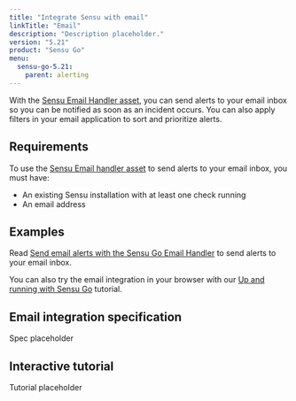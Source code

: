 ```yaml
---
title: "Integrate Sensu with email"
linkTitle: "Email"
description: "Description placeholder."
version: "5.21"
product: "Sensu Go"
menu:
  sensu-go-5.21:
    parent: alerting
---
```


With the [Sensu Email Handler asset][1], you can send alerts to your email inbox so you can be notified as soon as an incident occurs.
You can also apply filters in your email application to sort and prioritize alerts.

## Requirements

To use the [Sensu Email handler asset][1] to send alerts to your email inbox, you must have:

- An existing Sensu installation with at least one check running
- An email address

## Examples

Read [Send email alerts with the Sensu Go Email Handler][2] to send alerts to your email inbox.

You can also try the email integration in your browser with our [Up and running with Sensu Go][3] tutorial.

## Email integration specification

Spec placeholder

## Interactive tutorial

Tutorial placeholder


[1]: https://bonsai.sensu.io/assets/sensu/sensu-email-handler
[2]: https://docs.sensu.io/sensu-go/latest/guides/email-handler/
[3]: https://docs.sensu.io/sensu-go/latest/learn/up-and-running/
